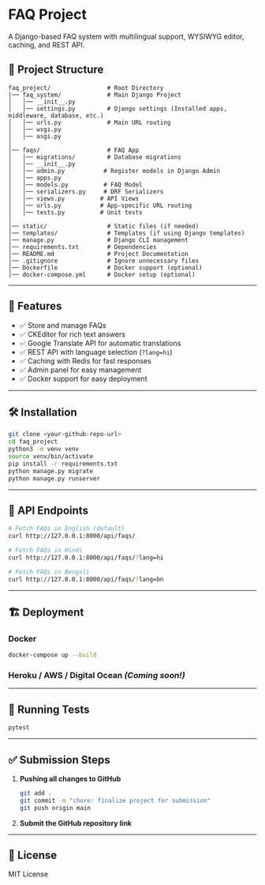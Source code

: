 # FAQ Project

A Django-based FAQ system with multilingual support, WYSIWYG editor, caching, and REST API.

## 📂 Project Structure
```
faq_project/                # Root Directory
│── faq_system/             # Main Django Project
│   │── __init__.py
│   │── settings.py         # Django settings (Installed apps, middleware, database, etc.)
│   │── urls.py             # Main URL routing
│   │── wsgi.py
│   │── asgi.py
│
│── faqs/                   # FAQ App
│   │── migrations/         # Database migrations
│   │── __init__.py
│   │── admin.py           # Register models in Django Admin
│   │── apps.py
│   │── models.py          # FAQ Model
│   │── serializers.py     # DRF Serializers
│   │── views.py          # API Views
│   │── urls.py           # App-specific URL routing
│   │── tests.py          # Unit tests
│
│── static/                 # Static files (if needed)
│── templates/              # Templates (if using Django templates)
│── manage.py               # Django CLI management
│── requirements.txt        # Dependencies
│── README.md               # Project Documentation
│── .gitignore              # Ignore unnecessary files
│── Dockerfile              # Docker support (optional)
│── docker-compose.yml      # Docker setup (optional)
```

---

## 🚀 Features
- ✅ Store and manage FAQs
- ✅ CKEditor for rich text answers
- ✅ Google Translate API for automatic translations
- ✅ REST API with language selection (`?lang=hi`)
- ✅ Caching with Redis for fast responses
- ✅ Admin panel for easy management
- ✅ Docker support for easy deployment

---

## 🛠 Installation
```bash
git clone <your-github-repo-url>
cd faq_project
python3 -m venv venv
source venv/bin/activate
pip install -r requirements.txt
python manage.py migrate
python manage.py runserver
```

---

## 📡 API Endpoints
```bash
# Fetch FAQs in English (default)
curl http://127.0.0.1:8000/api/faqs/

# Fetch FAQs in Hindi
curl http://127.0.0.1:8000/api/faqs/?lang=hi

# Fetch FAQs in Bengali
curl http://127.0.0.1:8000/api/faqs/?lang=bn
```

---

## 🏗 Deployment
### **Docker**
```bash
docker-compose up --build
```
### **Heroku / AWS / Digital Ocean** *(Coming soon!)*

---

## 🧪 Running Tests
```bash
pytest
```

---

## ✅ Submission Steps
1. **Pushing  all changes to GitHub**
   ```bash
   git add .
   git commit -m "chore: finalize project for submission"
   git push origin main
   ```

2. **Submit the GitHub repository link**

---

## 📝 License
MIT License
